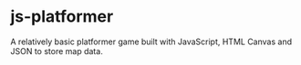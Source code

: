 # js-platformer

A relatively basic platformer game built with JavaScript, HTML Canvas and JSON to store map data.

